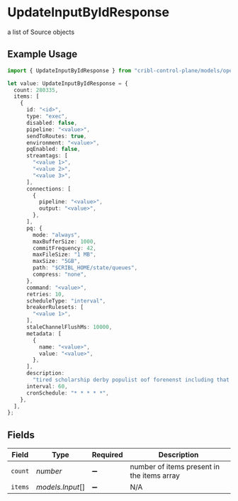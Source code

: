 # UpdateInputByIdResponse

a list of Source objects

## Example Usage

```typescript
import { UpdateInputByIdResponse } from "cribl-control-plane/models/operations";

let value: UpdateInputByIdResponse = {
  count: 280335,
  items: [
    {
      id: "<id>",
      type: "exec",
      disabled: false,
      pipeline: "<value>",
      sendToRoutes: true,
      environment: "<value>",
      pqEnabled: false,
      streamtags: [
        "<value 1>",
        "<value 2>",
        "<value 3>",
      ],
      connections: [
        {
          pipeline: "<value>",
          output: "<value>",
        },
      ],
      pq: {
        mode: "always",
        maxBufferSize: 1000,
        commitFrequency: 42,
        maxFileSize: "1 MB",
        maxSize: "5GB",
        path: "$CRIBL_HOME/state/queues",
        compress: "none",
      },
      command: "<value>",
      retries: 10,
      scheduleType: "interval",
      breakerRulesets: [
        "<value 1>",
      ],
      staleChannelFlushMs: 10000,
      metadata: [
        {
          name: "<value>",
          value: "<value>",
        },
      ],
      description:
        "tired scholarship derby populist oof forenenst including that nor",
      interval: 60,
      cronSchedule: "* * * * *",
    },
  ],
};
```

## Fields

| Field                                      | Type                                       | Required                                   | Description                                |
| ------------------------------------------ | ------------------------------------------ | ------------------------------------------ | ------------------------------------------ |
| `count`                                    | *number*                                   | :heavy_minus_sign:                         | number of items present in the items array |
| `items`                                    | *models.Input*[]                           | :heavy_minus_sign:                         | N/A                                        |